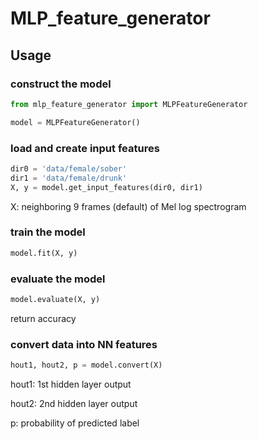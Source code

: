 # MLP_feature_generator
## Usage

### construct the model
```python
from mlp_feature_generator import MLPFeatureGenerator

model = MLPFeatureGenerator()
```
### load and create input features
```python
dir0 = 'data/female/sober'
dir1 = 'data/female/drunk'
X, y = model.get_input_features(dir0, dir1)
```
X: neighboring 9 frames (default) of Mel log spectrogram

### train the model
```python
model.fit(X, y)
```

### evaluate the model
```python
model.evaluate(X, y)
```
return accuracy

### convert data into NN features
```python
hout1, hout2, p = model.convert(X)
```
hout1: 1st hidden layer output

hout2: 2nd hidden layer output

p: probability of predicted label
